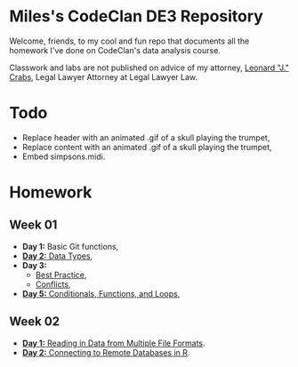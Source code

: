 # Miles's CodeClan DE3 Repository

Welcome, friends, to my cool and fun repo that documents all the homework I've done on CodeClan's data analysis course.

Classwork and labs are not published on advice of my attorney, [Leonard "J." Crabs](https://www.somethingawful.com/hosted/crabs/), Legal Lawyer Attorney at Legal Lawyer Law.

# Todo
- Replace header with an animated .gif of a skull playing the trumpet,
- Replace content with an animated .gif of a skull playing the trumpet,
- Embed simpsons.midi.

# Homework

## Week 01
- **Day 1:** Basic Git functions,
- [**Day 2:** Data Types](week-01/day-2/index.html),
- **Day 3:**
  - [Best Practice](week-01/day-3/best-practice.html),
  - [Conflicts](week-01/day-3/conflicts.html),
- [**Day 5:** Conditionals, Functions, and Loops](week-01/day-5/index.html),

## Week 02
- [**Day 1:** Reading in Data from Multiple File Formats](week-02/day-1/index.html).
- [**Day 2:** Connecting to Remote Databases in R](week-02/day-2/index.html).
